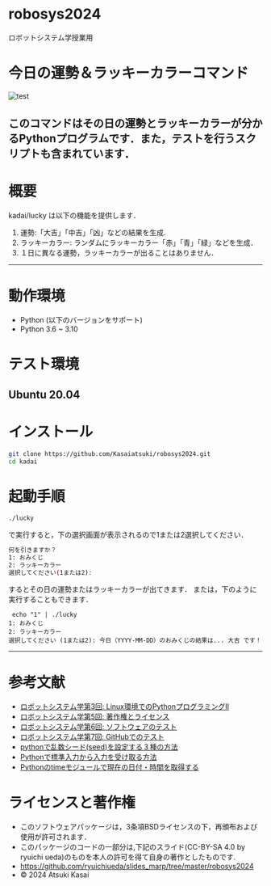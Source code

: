 # robosys2024
ロボットシステム学授業用
# 今日の運勢＆ラッキーカラーコマンド
![test](https://github.com/kasaiatsuki/robosys2024/actions/workflows/kadaitest.yml/badge.svg)

このコマンドはその日の運勢とラッキーカラーが分かるPythonプログラムです．また，テストを行うスクリプトも含まれています．
---
# 概要
kadai/lucky は以下の機能を提供します．
1. 運勢:「大吉」「中吉」「凶」などの結果を生成.
2. ラッキーカラー: ランダムにラッキーカラー「赤」「青」「緑」などを生成．
3. １日に異なる運勢，ラッキーカラーが出ることはありません．

---
# 動作環境
- Python (以下のバージョンをサポート)
- Python 3.6 ~ 3.10
# テスト環境
Ubuntu 20.04
 ---
 # インストール
```bash
git clone https://github.com/Kasaiatsuki/robosys2024.git
cd kadai
```
# 起動手順
```bash
./lucky
```
で実行すると，下の選択画面が表示されるので1または2選択してください．
```bash
何を引きますか？
1: おみくじ
2: ラッキーカラー
選択してください(1または2):
```
するとその日の運勢またはラッキーカラーが出てきます．
または，下のように実行することもできます．
```
 echo "1" | ./lucky
1: おみくじ
2: ラッキーカラー
選択してください (1または2): 今日（YYYY-MM-DD）のおみくじの結果は... 大吉 です！
```
---
# 参考文献
- [ロボットシステム学第3回: Linux環境でのPythonプログラミングII](https://ryuichiueda.github.io/slides_marp/robosys2024/lesson3.html)
- [ロボットシステム学第5回: 著作権とライセンス](https://yumarublog.com/python/lottery/?utm_source=chatgpt.com)
- [ロボットシステム学第6回: ソフトウェアのテスト](https://ryuichiueda.github.io/slides_marp/robosys2024/lesson6.html#1)
- [ロボットシステム学第7回: GitHubでのテスト](https://ryuichiueda.github.io/slides_marp/robosys2024/lesson7.html#1)
- [pythonで乱数シード(seed)を設定する３種の方法](https://python-ai-learn.com/2021/02/06/seed/?utm_source=chatgpt.com)
- [Pythonで標準入力から入力を受け取る方法](https://iifx.dev/ja/articles/5420631)
- [Pythonのtimeモジュールで現在の日付・時間を取得する](https://liquidjumper.com/programming/python/python_time_module_time)
# ライセンスと著作権
- このソフトウェアパッケージは，3条項BSDライセンスの下，再頒布および使用が許可されます．
- このパッケージのコードの一部分は,下記のスライド(CC-BY-SA 4.0 by ryuichi ueda)のものを本人の許可を得て自身の著作としたものです.
- https://github.com/ryuichiueda/slides_marp/tree/master/robosys2024
- © 2024 Atsuki Kasai

